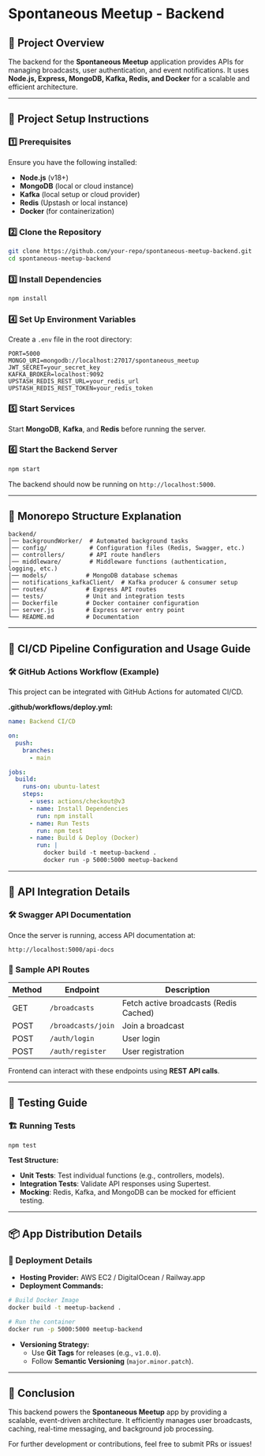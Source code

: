 # Spontaneous Meetup - Backend

## 📌 Project Overview
The backend for the **Spontaneous Meetup** application provides APIs for managing broadcasts, user authentication, and event notifications. It uses **Node.js, Express, MongoDB, Kafka, Redis, and Docker** for a scalable and efficient architecture.

---

## 🚀 Project Setup Instructions

### 1️⃣ Prerequisites
Ensure you have the following installed:
- **Node.js** (v18+)
- **MongoDB** (local or cloud instance)
- **Kafka** (local setup or cloud provider)
- **Redis** (Upstash or local instance)
- **Docker** (for containerization)

### 2️⃣ Clone the Repository
```bash
git clone https://github.com/your-repo/spontaneous-meetup-backend.git
cd spontaneous-meetup-backend
```

### 3️⃣ Install Dependencies
```bash
npm install
```

### 4️⃣ Set Up Environment Variables
Create a `.env` file in the root directory:
```env
PORT=5000
MONGO_URI=mongodb://localhost:27017/spontaneous_meetup
JWT_SECRET=your_secret_key
KAFKA_BROKER=localhost:9092
UPSTASH_REDIS_REST_URL=your_redis_url
UPSTASH_REDIS_REST_TOKEN=your_redis_token
```

### 5️⃣ Start Services
Start **MongoDB**, **Kafka**, and **Redis** before running the server.

### 6️⃣ Start the Backend Server
```bash
npm start
```
The backend should now be running on `http://localhost:5000`.

---

## 📂 Monorepo Structure Explanation
```
backend/
│── backgroundWorker/  # Automated background tasks
│── config/            # Configuration files (Redis, Swagger, etc.)
│── controllers/       # API route handlers
│── middleware/        # Middleware functions (authentication, logging, etc.)
│── models/           # MongoDB database schemas
│── notifications_kafkaClient/  # Kafka producer & consumer setup
│── routes/           # Express API routes
│── tests/            # Unit and integration tests
│── Dockerfile        # Docker container configuration
│── server.js         # Express server entry point
└── README.md         # Documentation
```

---

## 🔄 CI/CD Pipeline Configuration and Usage Guide

### 🛠️ GitHub Actions Workflow (Example)
This project can be integrated with GitHub Actions for automated CI/CD.

**.github/workflows/deploy.yml:**
```yaml
name: Backend CI/CD

on:
  push:
    branches:
      - main

jobs:
  build:
    runs-on: ubuntu-latest
    steps:
      - uses: actions/checkout@v3
      - name: Install Dependencies
        run: npm install
      - name: Run Tests
        run: npm test
      - name: Build & Deploy (Docker)
        run: |
          docker build -t meetup-backend .
          docker run -p 5000:5000 meetup-backend
```

---

## 📡 API Integration Details

### 🛠️ Swagger API Documentation
Once the server is running, access API documentation at:
```
http://localhost:5000/api-docs
```

### 🔹 Sample API Routes

| Method | Endpoint | Description |
|--------|---------|-------------|
| GET    | `/broadcasts` | Fetch active broadcasts (Redis Cached) |
| POST   | `/broadcasts/join` | Join a broadcast |
| POST   | `/auth/login` | User login |
| POST   | `/auth/register` | User registration |

Frontend can interact with these endpoints using **REST API calls**.

---

## 🧪 Testing Guide

### 🏗️ Running Tests
```bash
npm test
```

**Test Structure:**
- **Unit Tests**: Test individual functions (e.g., controllers, models).
- **Integration Tests**: Validate API responses using Supertest.
- **Mocking**: Redis, Kafka, and MongoDB can be mocked for efficient testing.

---

## 📦 App Distribution Details

### 🚀 Deployment Details
- **Hosting Provider:** AWS EC2 / DigitalOcean / Railway.app
- **Deployment Commands:**
```bash
# Build Docker Image
docker build -t meetup-backend .

# Run the container
docker run -p 5000:5000 meetup-backend
```

- **Versioning Strategy:**
  - Use **Git Tags** for releases (e.g., `v1.0.0`).
  - Follow **Semantic Versioning** (`major.minor.patch`).

---

## 🎯 Conclusion
This backend powers the **Spontaneous Meetup** app by providing a scalable, event-driven architecture. It efficiently manages user broadcasts, caching, real-time messaging, and background job processing.

For further development or contributions, feel free to submit PRs or issues!

